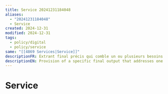 ```yaml
---
title: Service 20241231184048
aliases:
  - "20241231184048"
  - Service
created: 2024-12-31
modified: 2024-12-31
tags:
  - policy/digital
  - policy/service
same: "[[4869 Services|Service]]"
descriptionFR: Extrant final précis qui comble un ou plusieurs besoins d’un bénéficiaire visé et qui contribue à l’obtention d’un résultat.
descriptionEN: Provision of a specific final output that addresses one or more needs of an intended recipient and contributes to the achievement of an outcome.
---
```

# Service

